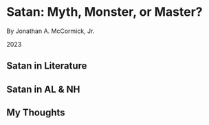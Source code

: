 # Satan: Myth, Monster, or Master?

By Jonathan A. McCormick, Jr. 

2023

## Satan in Literature
## Satan in AL & NH
## My Thoughts
